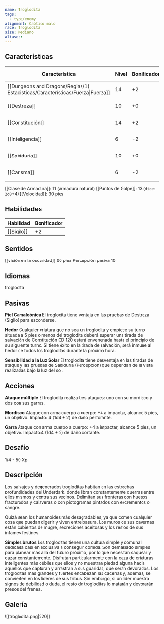 ```yaml
---
name: Troglodita
tags:
  - type/enemy
alignment: Caótico malo
race: Troglodita
size: Mediano
aliases:
---
```


## Características

| Característica                                                                 | Nivel | Bonificador | Lanzar dado      |
| ------------------------------------------------------------------------------ | ----- | ----------- | ---------------- |
| [[Dungeons and Dragons/Reglas/1) Estadisticas/Características/Fuerza\|Fuerza]] | 14    | +2          | `dice: 1d20 + 0` |
| [[Destreza]]                                                                   | 10    | +0          | `dice: 1d20 + 0` |
| [[Constitución]]                                                               | 14    | +2          | `dice: 1d20 + 0` |
| [[Inteligencia]]                                                               | 6     | -2          | `dice: 1d20 + 0` |
| [[Sabiduría]]                                                                  | 10    | +0          | `dice: 1d20 + 0` |
| [[Carisma]]                                                                    | 6     | -2          | `dice: 1d20 + 0` |

[[Clase de Armadura]]:  11 (armadura natural)
[[Puntos de Golpe]]: 13 (`dice: 2d8`+4)
[[Velocidad]]: 30 pies

## Habilidades

| Habilidad  | Bonificador |
| ---------- | ----------- |
| [[Sigilo]] | +2          |

## Sentidos

[[visión en la oscuridad]] 60 pies
Percepción pasiva 10

## Idiomas

troglodita

## Pasivas

**Piel Camaleónica**
El troglodita tiene ventaja en las pruebas de Destreza (Sigilo) para esconderse.

**Hedor**
Cualquier criatura que no sea un troglodita y empiece su turno situada a 5 pies o menos del troglodita deberá superar una tirada de salvación de Constitución CD 120 estará envenenada hasta el principio de su siguiente turno. Si tiene éxito en la tirada de salvación, será inmune al hedor de todos los trogloditas durante la próxima hora.

**Sensibilidad a la Luz Solar**
El troglodita tiene desventaja en las tiradas de ataque y las pruebas de Sabiduría (Percepción) que dependan de la vista realizadas bajo la luz del sol.

## Acciones

**Ataque múltiple**
El troglodita realiza tres ataques: uno con su mordisco y dos con sus garras.

**Mordisco**
Ataque con arma cuerpo a cuerpo: +4 a impactar, alcance 5 pies, un objetivo. 
Impacto: 4 (1d4 + 2) de daño perforante.

**Garra**
Ataque con arma cuerpo a cuerpo: +4 a impactar, alcance 5 pies, un objetivo. 
Impacto:4 (1d4 + 2) de daño cortante.

## Desafío

1/4 - 50 Xp

## Descripción

Los salvajes y degenerados trogloditas habitan en las estrechas profundidades del Underdark, donde libran constantemente guerras entre ellos mismos y contra sus vecinos.
Delimitan sus fronteras con huesos fracturados y calaveras o con pictogramas pintados con excrementos o sangre.

Quizá sean los humanoides más desagradables, ya que comen cualquier cosa que puedan digerir y viven entre basura. Los muros de sus cavernas están cubiertos de mugre, secreciones aceitosas y los restos de sus infames festines.

**Simples brutos**
Los trogloditas tienen una cultura simple y comunal dedicada casi en exclusiva a conseguir comida. Son demasiado simples para planear más allá del futuro próximo, por lo que necesitan saquear y cazar constantemente. Disfrutan particularmente con la caza de criaturas inteligentes más débiles que ellos y no muestran piedad alguna hacia aquellos que capturan y arrastran a sus guaridas, que serán devorados. Los trogloditas más grandes y fuertes encabezan las cacerías y, además, se convierten en los líderes de sus tribus. Sin embargo, si un líder muestra signos de debilidad o duda, el resto de trogloditas lo matarán y
devorarán presos del frenesí.

## Galería

![[troglodita.png|220]]